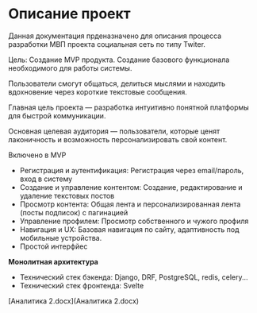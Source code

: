 # Описание проект

Данная документация прденазначено для описания процесса разработки МВП проекта социальная сеть по типу Twiter.

Цель: Создание MVP продукта. Создание базового функционала необходимого для работы системы.

Пользователи смогут общаться, делиться мыслями и находить вдохновение через короткие текстовые сообщения.

Главная цель проекта — разработка интуитивно понятной платформы для быстрой коммуникации.

Основная целевая аудитория — пользователи, которые ценят лаконичность и возможность персонализировать свой контент.

Включено в MVP

- Регистрация и аутентификация: Регистрация
  через email/пароль, вход в систему
- Создание и управление контентом:
  Создание, редактирование и удаление
  текстовых постов
- Просмотр
  контента: Общая лента и персонализированная
  лента (посты подписок) с пагинацией
- Управление профилем: Просмотр
  собственного и чужого профиля
- Навигация и UX:
  Базовая навигация по сайту, адаптивность
  под мобильные устройства.
- Простой интерфйес

**Монолитная архитектура**

- Технический
  стек бэкенда: Django, DRF,
  PostgreSQL, redis, celery...
- Технический стек фронтенда: Svelte

[Аналитика 2.docx](Аналитика 2.docx)
